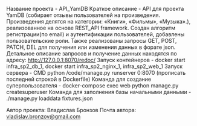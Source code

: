 Название проекта - API_YamDB
Краткое описание - API для проекта YamDB (собирает отзывы пользователей на произведения. Произведения делятся на категории: «Книги», «Фильмы», «Музыка».), реализованное на основе REST_API framework. 
Создан алгоритм регистрации(по email) и аутентификации пользователей, добавлены пользовательские роли. Также реализованы запросы GET, POST, PATCH, DEL для получения или изменения данных в форате json. 
Детальное описание запросов и получение данных находятся по адресу: http://127.0.0.1:8070/redoc/
Запуск контейнеров - docker start infra_sp2_db_1, docker start infra_sp2_nginx_1, infra_sp2_web_1
Запуск сервера - CMD python /code/manage.py runserver 0:8070 (прописать последней строкой в Dockerfile)
Команда для создание суперпользователя - docker-compose exec web python manage.py createsuperuser
Команда для заполнения базы начальными данными - ./manage.py loaddata fixtures.json

Автор проекта: Владислав Бронзов
Почта автора: vladislav.bronzov@gmail.com

